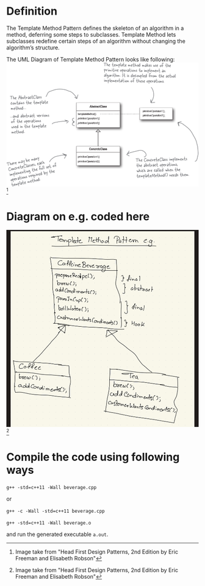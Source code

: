 # Definition
The Template Method Pattern defines the skeleton of an algorithm in a method, deferring some steps to subclasses. Template Method lets subclasses redefine certain steps of an algorithm without changing the algorithm’s structure.

The UML Diagram of Template Method Pattern looks like following:
![UML Diagram of Template Method Pattern](/template-method-pattern/templatepattern.png)[^1]

# Diagram on e.g. coded here
![Beverage Maker](/template-method-pattern/tea-coffee.jpeg)[^1]

# Compile the code using following ways
`g++ -std=c++11 -Wall beverage.cpp`

or

`g++ -c -Wall -std=c++11 beverage.cpp`

`g++ -std=c++11 -Wall beverage.o`

and run the generated executable `a.out`.


[^1]: Image take from "Head First Design Patterns, 2nd Edition by Eric Freeman and Elisabeth Robson"